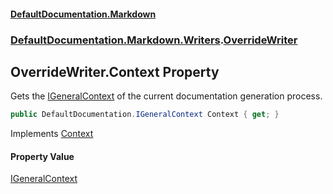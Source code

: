 #### [DefaultDocumentation.Markdown](index.md 'index')
### [DefaultDocumentation.Markdown.Writers](index.md#DefaultDocumentation.Markdown.Writers 'DefaultDocumentation.Markdown.Writers').[OverrideWriter](OverrideWriter.md 'DefaultDocumentation.Markdown.Writers.OverrideWriter')

## OverrideWriter.Context Property

Gets the [IGeneralContext](https://github.com/Doraku/DefaultDocumentation/blob/master/documentation/api/IGeneralContext.md 'DefaultDocumentation.IGeneralContext') of the current documentation generation process.

```csharp
public DefaultDocumentation.IGeneralContext Context { get; }
```

Implements [Context](https://github.com/Doraku/DefaultDocumentation/blob/master/documentation/api/IWriter.Context.md 'DefaultDocumentation.Api.IWriter.Context')

#### Property Value
[IGeneralContext](https://github.com/Doraku/DefaultDocumentation/blob/master/documentation/api/IGeneralContext.md 'DefaultDocumentation.IGeneralContext')